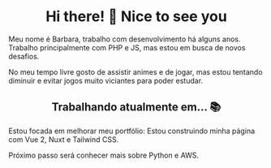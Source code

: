 <h1 align="center">Hi there! 👋 Nice to see you</h1>

Meu nome é Barbara, trabalho com desenvolvimento há alguns anos. Trabalho principalmente com PHP e JS, mas estou em busca de novos desafios. 

No meu tempo livre gosto de assistir animes e de jogar, mas estou tentando diminuir e evitar jogos muito viciantes para poder estudar.

<h2 align="center">Trabalhando atualmente em... 📚</h2>
<p>Estou focada em melhorar meu portfólio: Estou construindo minha página com Vue 2, Nuxt e Tailwind CSS.</p>
<p>Próximo passo será conhecer mais sobre Python e AWS.</p>
